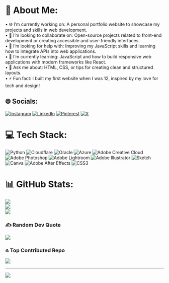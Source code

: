 # 💫 About Me:
•	🌐 I’m currently working on: A personal portfolio website to showcase my projects and skills in web development.<br>•	🤝 I’m looking to collaborate on: Open-source projects related to front-end development or creating accessible and user-friendly interfaces.<br>•	🙌 I’m looking for help with: Improving my JavaScript skills and learning how to integrate APIs into web applications.<br>•	🌱 I’m currently learning: JavaScript and how to build responsive web applications with modern frameworks like React.<br>•	💬 Ask me about: HTML, CSS, or tips for creating clean and structured layouts.<br>•	⚡ Fun fact: I built my first website when I was 12, inspired by my love for tech and design!


## 🌐 Socials:
[![Instagram](https://img.shields.io/badge/Instagram-%23E4405F.svg?logo=Instagram&logoColor=white)](https://instagram.com/https://www.instagram.com/kazaki.o?igsh=MXU2OWRoNnU5YWV4MQ%3D%3D&utm_source=qr) [![LinkedIn](https://img.shields.io/badge/LinkedIn-%230077B5.svg?logo=linkedin&logoColor=white)](https://linkedin.com/in/https://www.linkedin.com/in/kacem-zaki/) [![Pinterest](https://img.shields.io/badge/Pinterest-%23E60023.svg?logo=Pinterest&logoColor=white)](https://pinterest.com/https://www.pinterest.com/kacemzaki/) [![X](https://img.shields.io/badge/X-black.svg?logo=X&logoColor=white)](https://x.com/https://x.com/shinigami_2022/status/1707442172868358202?s=48) 

# 💻 Tech Stack:
![Python](https://img.shields.io/badge/python-3670A0?style=for-the-badge&logo=python&logoColor=ffdd54) ![Cloudflare](https://img.shields.io/badge/Cloudflare-F38020?style=for-the-badge&logo=Cloudflare&logoColor=white) ![Oracle](https://img.shields.io/badge/Oracle-F80000?style=for-the-badge&logo=oracle&logoColor=white) ![Azure](https://img.shields.io/badge/azure-%230072C6.svg?style=for-the-badge&logo=microsoftazure&logoColor=white) ![Adobe Creative Cloud](https://img.shields.io/badge/Adobe%20Creative%20Cloud-DA1F26.svg?style=for-the-badge&logo=Adobe%20Creative%20Cloud&logoColor=white) ![Adobe Photoshop](https://img.shields.io/badge/adobe%20photoshop-%2331A8FF.svg?style=for-the-badge&logo=adobe%20photoshop&logoColor=white) ![Adobe Lightroom](https://img.shields.io/badge/Adobe%20Lightroom-31A8FF.svg?style=for-the-badge&logo=Adobe%20Lightroom&logoColor=white) ![Adobe Illustrator](https://img.shields.io/badge/adobe%20illustrator-%23FF9A00.svg?style=for-the-badge&logo=adobe%20illustrator&logoColor=white) ![Sketch](https://img.shields.io/badge/Sketch-FFB387?style=for-the-badge&logo=sketch&logoColor=black) ![Canva](https://img.shields.io/badge/Canva-%2300C4CC.svg?style=for-the-badge&logo=Canva&logoColor=white) ![Adobe After Effects](https://img.shields.io/badge/Adobe%20After%20Effects-9999FF.svg?style=for-the-badge&logo=Adobe%20After%20Effects&logoColor=white) ![CSS3](https://img.shields.io/badge/css3-%231572B6.svg?style=for-the-badge&logo=css3&logoColor=white)
# 📊 GitHub Stats:
![](https://github-readme-stats.vercel.app/api?username=Kazakio&theme=dark&hide_border=true&include_all_commits=false&count_private=false)<br/>
![](https://github-readme-streak-stats.herokuapp.com/?user=Kazakio&theme=dark&hide_border=true)<br/>
![](https://github-readme-stats.vercel.app/api/top-langs/?username=Kazakio&theme=dark&hide_border=true&include_all_commits=false&count_private=false&layout=compact)

### ✍️ Random Dev Quote
![](https://quotes-github-readme.vercel.app/api?type=horizontal&theme=radical)

### 🔝 Top Contributed Repo
![](https://github-contributor-stats.vercel.app/api?username=Kazakio&limit=5&theme=dark&combine_all_yearly_contributions=true)

---
[![](https://visitcount.itsvg.in/api?id=Kazakio&icon=5&color=1)](https://visitcount.itsvg.in)

<!-- Proudly created with GPRM ( https://gprm.itsvg.in ) -->
